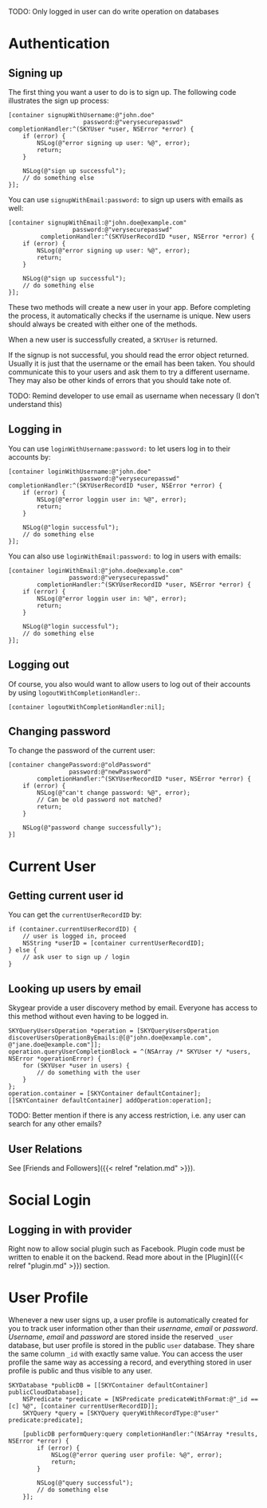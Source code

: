 TODO: Only logged in user can do write operation on databases

# Authentication

## Signing up

The first thing you want a user to do is to sign up. The following code illustrates the sign up process:

```obj-c
[container signupWithUsername:@"john.doe"
                     password:@"verysecurepasswd"
completionHandler:^(SKYUser *user, NSError *error) {
    if (error) {
        NSLog(@"error signing up user: %@", error);
        return;
    }

    NSLog(@"sign up successful");
    // do something else
}];
```

You can use `signupWithEmail:password:` to sign up users with emails as well:

```obj-c
[container signupWithEmail:@"john.doe@example.com"
                  password:@"verysecurepasswd"
         completionHandler:^(SKYUserRecordID *user, NSError *error) {
    if (error) {
        NSLog(@"error signing up user: %@", error);
        return;
    }

    NSLog(@"sign up successful");
    // do something else
}];
```

These two methods will create a new user in your app. Before completing the process, it automatically checks if the username is unique. New users should always be created with either one of the methods.

When a new user is successfully created, a `SKYUser` is returned.

If the signup is not successful, you should read the error object returned. Usually it is just that the username or the email has been taken. You should communicate this to your users and ask them to try a different username. They may also be other kinds of errors that you should take note of.

TODO: Remind developer to use email as username when necessary (I don't understand this)

## Logging in

You can use `loginWithUsername:password:` to let users log in to their accounts by:

```obj-c
[container loginWithUsername:@"john.doe"
                    password:@"verysecurepasswd"
completionHandler:^(SKYUserRecordID *user, NSError *error) {
    if (error) {
        NSLog(@"error loggin user in: %@", error);
        return;
    }

    NSLog(@"login successful");
    // do something else
}];
```

You can also use `loginWithEmail:password:` to log in users with emails:

```obj-c
[container loginWithEmail:@"john.doe@example.com"
                 password:@"verysecurepasswd"
        completionHandler:^(SKYUserRecordID *user, NSError *error) {
    if (error) {
        NSLog(@"error loggin user in: %@", error);
        return;
    }

    NSLog(@"login successful");
    // do something else
}];
```

## Logging out

Of course, you also would want to allow users to log out of their accounts by using `logoutWithCompletionHandler:`.

```obj-c
[container logoutWithCompletionHandler:nil];
```

## Changing password

To change the password of the current user:

```obj-c
[container changePassword:@"oldPassword"
                 password:@"newPassword"
        completionHandler:^(SKYUserRecordID *user, NSError *error) {
    if (error) {
        NSLog(@"can't change password: %@", error);
        // Can be old password not matched?
        return;
    }

    NSLog(@"password change successfully");
}]
```

# Current User
## Getting current user id

You can get the `currentUserRecordID` by:

```obj-c
if (container.currentUserRecordID) {
    // user is logged in, proceed
    NSString *userID = [container currentUserRecordID];
} else {
    // ask user to sign up / login
}
```

## Looking up users by email

Skygear provide a user discovery method by email. Everyone has access to this method without even having to be logged in.

```obj-c
SKYQueryUsersOperation *operation = [SKYQueryUsersOperation discoverUsersOperationByEmails:@[@"john.doe@example.com", @"jane.doe@example.com"]];
operation.queryUserCompletionBlock = ^(NSArray /* SKYUser */ *users, NSError *operationError) {
    for (SKYUser *user in users) {
        // do something with the user
    }
};
operation.container = [SKYContainer defaultContainer];
[[SKYContainer defaultContainer] addOperation:operation];
```

TODO: Better mention if there is any access restriction, i.e. any user can search for any other emails?

## User Relations

See [Friends and Followers]({{< relref "relation.md" >}}).

# Social Login
## Logging in with provider

Right now to allow social plugin such as Facebook. Plugin code must be written to enable it on the backend. Read more about in the [Plugin]({{< relref "plugin.md" >}}) section.

# User Profile

Whenever a new user signs up, a user profile is automatically created for
you to track user information other than their _username_, _email_ or _password_. _Username_, _email_ and _password_ are stored inside the reserved `_user` database, but user profile is stored in the public `user` database. They share the same column `_id` with exactly same value. You can access the
user profile the same way as accessing a record, and everything stored in
user profile is public and thus visible to any user.

```obj-c
SKYDatabase *publicDB = [[SKYContainer defaultContainer] publicCloudDatabase];
    NSPredicate *predicate = [NSPredicate predicateWithFormat:@"_id ==[c] %@", [container currentUserRecordID]];
    SKYQuery *query = [SKYQuery queryWithRecordType:@"user" predicate:predicate];
    
    [publicDB performQuery:query completionHandler:^(NSArray *results, NSError *error) {
        if (error) {
            NSLog(@"error quering user profile: %@", error);
            return;
        }
        
        NSLog(@"query successful");
        // do something else
    }];
```
